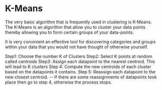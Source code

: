 K-Means
=======
The very basic algorithm that is frequently used in clustering is K-Means. The K-Means is an algorithm that allow you to cluster your data points thereby allowing you to form certain groups of your data-points. 

It is very convinient an effective tool for discovering categories and groups within your data that you would not have thought of otherwise yourself. 


Step1: Choose the number K of Clusters
Step2: Select K points at random called centroids
Step3: Assign each datapoint to the nearest centroid. This will lead to K clusters
Step 4: Compute the new centroids of each cluster based on the datapoints it contains.
Step 5: Reassign each datapoint to the new closest centroid.
     -- If there are some reassignments of datapoints took place then go to step 4, otherwise the process stops.


